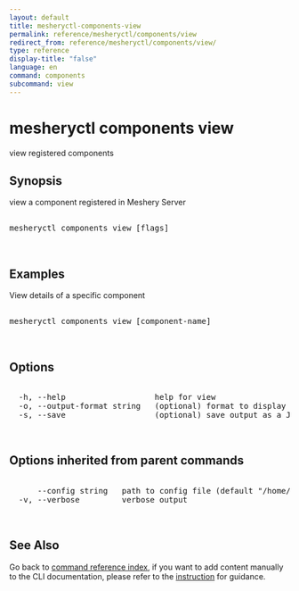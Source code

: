 ```yaml
---
layout: default
title: mesheryctl-components-view
permalink: reference/mesheryctl/components/view
redirect_from: reference/mesheryctl/components/view/
type: reference
display-title: "false"
language: en
command: components
subcommand: view
---
```


# mesheryctl components view

view registered components

## Synopsis

view a component registered in Meshery Server

<pre class='codeblock-pre'>
<div class='codeblock'>
mesheryctl components view [flags]

</div>
</pre>

## Examples

View details of a specific component

<pre class='codeblock-pre'>
<div class='codeblock'>
mesheryctl components view [component-name]

</div>
</pre>

## Options

<pre class='codeblock-pre'>
<div class='codeblock'>
  -h, --help                   help for view
  -o, --output-format string   (optional) format to display in [json|yaml] (default "yaml")
  -s, --save                   (optional) save output as a JSON/YAML file

</div>
</pre>

## Options inherited from parent commands

<pre class='codeblock-pre'>
<div class='codeblock'>
      --config string   path to config file (default "/home/runner/.meshery/config.yaml")
  -v, --verbose         verbose output

</div>
</pre>

## See Also

Go back to [command reference index](/reference/mesheryctl/), if you want to add content manually to the CLI documentation, please refer to the [instruction](/project/contributing/contributing-cli#preserving-manually-added-documentation) for guidance.
